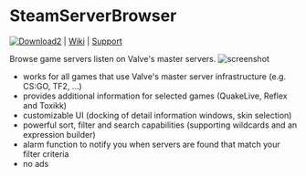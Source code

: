 # SteamServerBrowser

[![Download2](https://upload.wikimedia.org/wikipedia/commons/thumb/b/bd/Download_Button.svg/120px-Download_Button.svg.png)](https://github.com/PredatH0r/SteamServerBrowser/releases)
 | [Wiki](https://github.com/PredatH0r/SteamServerBrowser/wiki) | [Support](https://github.com/PredatH0r/SteamServerBrowser/issues) 

Browse game servers listen on Valve's master servers.
![screenshot](https://a.pomf.cat/lsggdv.png)

  - works for all games that use Valve's master server infrastructure (e.g. CS:GO, TF2, ...)
  - provides additional information for selected games (QuakeLive, Reflex and Toxikk)
  - customizable UI (docking of detail information windows, skin selection)
  - powerful sort, filter and search capabilities (supporting wildcards and an expression builder)
  - alarm function to notify you when servers are found that match your filter criteria
  - no ads
